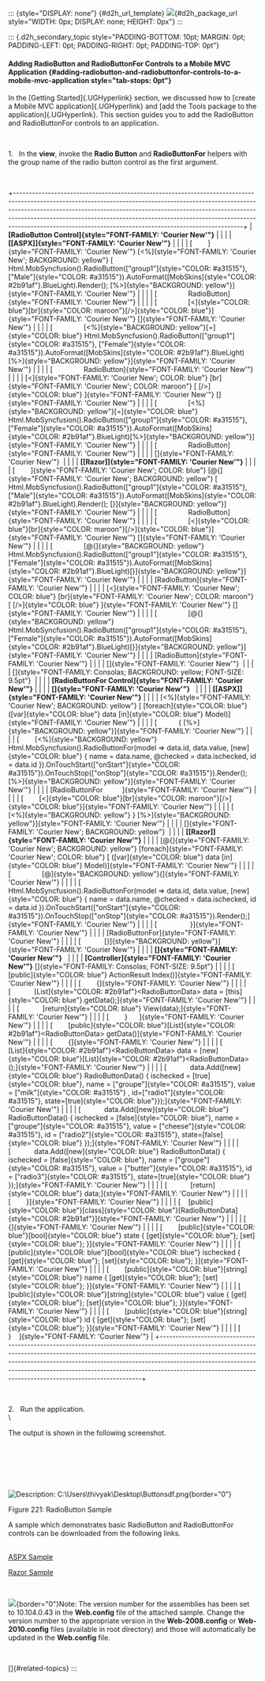 ::: {style="DISPLAY: none"}
[](ms-xhelp:///?Id=d2h_url_template){#d2h_url_template} ![](!package_url!){#d2h_package_url style="WIDTH: 0px; DISPLAY: none; HEIGHT: 0px"}
:::

::: {.d2h_secondary_topic style="PADDING-BOTTOM: 10pt; MARGIN: 0pt; PADDING-LEFT: 0pt; PADDING-RIGHT: 0pt; PADDING-TOP: 0pt"}
#### Adding RadioButton and RadioButtonFor Controls to a Mobile MVC Application {#adding-radiobutton-and-radiobuttonfor-controls-to-a-mobile-mvc-application style="tab-stops: 0pt"}

In the [Getting Started]{.UGHyperlink} section, we discussed how to [create a Mobile MVC application]{.UGHyperlink} and [add the Tools package to the application]{.UGHyperlink}. This section guides you to add the RadioButton and RadioButtonFor controls to an application.

 

1.   In the **view**, invoke the **Radio Button** and **RadioButtonFor** helpers with the group name of the radio button control as the first argument.

 

+------------------------------------------------------------------------------------------------------------------------------------------------------------------------------------------------------------------------------------------------------------------------------------------------------------------------------------------------------------------------------------------------+
| **[RadioButton Control]{style="FONT-FAMILY: 'Courier New'"}**                                                                                                                                                                                                                                                                                                                                  |
|                                                                                                                                                                                                                                                                                                                                                                                                |
| **[\[ASPX\]]{style="FONT-FAMILY: 'Courier New'"}**                                                                                                                                                                                                                                                                                                                                             |
|                                                                                                                                                                                                                                                                                                                                                                                                |
| [        ]{style="FONT-FAMILY: 'Courier New'"} [\<%]{style="FONT-FAMILY: 'Courier New'; BACKGROUND: yellow"} [ Html.MobSyncfusion().RadioButton([\"group1\"]{style="COLOR: #a31515"}, [\"Male\"]{style="COLOR: #a31515"}).AutoFormat([MobSkins]{style="COLOR: #2b91af"}.BlueLight).Render(); [%\>]{style="BACKGROUND: yellow"}]{style="FONT-FAMILY: 'Courier New'"}                            |
|                                                                                                                                                                                                                                                                                                                                                                                                |
| [                RadioButton]{style="FONT-FAMILY: 'Courier New'"}                                                                                                                                                                                                                                                                                                                              |
|                                                                                                                                                                                                                                                                                                                                                                                                |
| [                [\<]{style="COLOR: blue"}[br]{style="COLOR: maroon"}[/\>]{style="COLOR: blue"}]{style="FONT-FAMILY: 'Courier New'"} []{style="FONT-FAMILY: 'Courier New'"}                                                                                                                                                                                                                    |
|                                                                                                                                                                                                                                                                                                                                                                                                |
| [                [\<%]{style="BACKGROUND: yellow"}[=]{style="COLOR: blue"} Html.MobSyncfusion().RadioButton([\"group1\"]{style="COLOR: #a31515"}, [\"Female\"]{style="COLOR: #a31515"}).AutoFormat([MobSkins]{style="COLOR: #2b91af"}.BlueLight)[%\>]{style="BACKGROUND: yellow"}]{style="FONT-FAMILY: 'Courier New'"}                                                                         |
|                                                                                                                                                                                                                                                                                                                                                                                                |
| [                RadioButton]{style="FONT-FAMILY: 'Courier New'"}                                                                                                                                                                                                                                                                                                                              |
|                                                                                                                                                                                                                                                                                                                                                                                                |
| [\<]{style="FONT-FAMILY: 'Courier New'; COLOR: blue"} [br]{style="FONT-FAMILY: 'Courier New'; COLOR: maroon"} [ [/\>]{style="COLOR: blue"} ]{style="FONT-FAMILY: 'Courier New'"} []{style="FONT-FAMILY: 'Courier New'"}                                                                                                                                                                        |
|                                                                                                                                                                                                                                                                                                                                                                                                |
| [                [\<%]{style="BACKGROUND: yellow"}[=]{style="COLOR: blue"} Html.MobSyncfusion().RadioButton([\"group1\"]{style="COLOR: #a31515"}, [\"Female\"]{style="COLOR: #a31515"}).AutoFormat([MobSkins]{style="COLOR: #2b91af"}.BlueLight)[%\>]{style="BACKGROUND: yellow"}]{style="FONT-FAMILY: 'Courier New'"}                                                                         |
|                                                                                                                                                                                                                                                                                                                                                                                                |
| [                RadioButton]{style="FONT-FAMILY: 'Courier New'"}                                                                                                                                                                                                                                                                                                                              |
|                                                                                                                                                                                                                                                                                                                                                                                                |
| []{style="FONT-FAMILY: 'Courier New'"}                                                                                                                                                                                                                                                                                                                                                         |
|                                                                                                                                                                                                                                                                                                                                                                                                |
| **[\[Razor\]]{style="FONT-FAMILY: 'Courier New'"}**                                                                                                                                                                                                                                                                                                                                            |
|                                                                                                                                                                                                                                                                                                                                                                                                |
| [        ]{style="FONT-FAMILY: 'Courier New'; COLOR: blue"} [\@{]{style="FONT-FAMILY: 'Courier New'; BACKGROUND: yellow"} [ Html.MobSyncfusion().RadioButton([\"group1\"]{style="COLOR: #a31515"}, [\"Male\"]{style="COLOR: #a31515"}).AutoFormat([MobSkins]{style="COLOR: #2b91af"}.BlueLight).Render(); [}]{style="BACKGROUND: yellow"}]{style="FONT-FAMILY: 'Courier New'"}                 |
|                                                                                                                                                                                                                                                                                                                                                                                                |
| [                RadioButton]{style="FONT-FAMILY: 'Courier New'"}                                                                                                                                                                                                                                                                                                                              |
|                                                                                                                                                                                                                                                                                                                                                                                                |
| [                [\<]{style="COLOR: blue"}[br]{style="COLOR: maroon"}[/\>]{style="COLOR: blue"}]{style="FONT-FAMILY: 'Courier New'"} []{style="FONT-FAMILY: 'Courier New'"}                                                                                                                                                                                                                    |
|                                                                                                                                                                                                                                                                                                                                                                                                |
| [                [\@{]{style="BACKGROUND: yellow"} Html.MobSyncfusion().RadioButton([\"group1\"]{style="COLOR: #a31515"}, [\"Female\"]{style="COLOR: #a31515"}).AutoFormat([MobSkins]{style="COLOR: #2b91af"}.BlueLight)[}]{style="BACKGROUND: yellow"}]{style="FONT-FAMILY: 'Courier New'"}                                                                                                   |
|                                                                                                                                                                                                                                                                                                                                                                                                |
| [RadioButton]{style="FONT-FAMILY: 'Courier New'"}                                                                                                                                                                                                                                                                                                                                              |
|                                                                                                                                                                                                                                                                                                                                                                                                |
| [\<]{style="FONT-FAMILY: 'Courier New'; COLOR: blue"} [br]{style="FONT-FAMILY: 'Courier New'; COLOR: maroon"} [ [/\>]{style="COLOR: blue"} ]{style="FONT-FAMILY: 'Courier New'"} []{style="FONT-FAMILY: 'Courier New'"}                                                                                                                                                                        |
|                                                                                                                                                                                                                                                                                                                                                                                                |
| [                [\@{]{style="BACKGROUND: yellow"} Html.MobSyncfusion().RadioButton([\"group1\"]{style="COLOR: #a31515"}, [\"Female\"]{style="COLOR: #a31515"}).AutoFormat([MobSkins]{style="COLOR: #2b91af"}.BlueLight)[}]{style="BACKGROUND: yellow"}]{style="FONT-FAMILY: 'Courier New'"}                                                                                                   |
|                                                                                                                                                                                                                                                                                                                                                                                                |
| [RadioButton]{style="FONT-FAMILY: 'Courier New'"}                                                                                                                                                                                                                                                                                                                                              |
|                                                                                                                                                                                                                                                                                                                                                                                                |
| []{style="FONT-FAMILY: 'Courier New'"}                                                                                                                                                                                                                                                                                                                                                         |
|                                                                                                                                                                                                                                                                                                                                                                                                |
| []{style="FONT-FAMILY: Consolas; BACKGROUND: yellow; FONT-SIZE: 9.5pt"}                                                                                                                                                                                                                                                                                                                        |
|                                                                                                                                                                                                                                                                                                                                                                                                |
| **[RadioButtonFor Control]{style="FONT-FAMILY: 'Courier New'"}**                                                                                                                                                                                                                                                                                                                               |
|                                                                                                                                                                                                                                                                                                                                                                                                |
| **[]{style="FONT-FAMILY: 'Courier New'"}**                                                                                                                                                                                                                                                                                                                                                     |
|                                                                                                                                                                                                                                                                                                                                                                                                |
| **[\[ASPX\]]{style="FONT-FAMILY: 'Courier New'"}**                                                                                                                                                                                                                                                                                                                                             |
|                                                                                                                                                                                                                                                                                                                                                                                                |
| [\<%]{style="FONT-FAMILY: 'Courier New'; BACKGROUND: yellow"} [ [foreach]{style="COLOR: blue"} ([var]{style="COLOR: blue"} data [in]{style="COLOR: blue"} Model)]{style="FONT-FAMILY: 'Courier New'"}                                                                                                                                                                                          |
|                                                                                                                                                                                                                                                                                                                                                                                                |
| [           { [%\>]{style="BACKGROUND: yellow"}]{style="FONT-FAMILY: 'Courier New'"}                                                                                                                                                                                                                                                                                                           |
|                                                                                                                                                                                                                                                                                                                                                                                                |
| [        [\<%]{style="BACKGROUND: yellow"} Html.MobSyncfusion().RadioButtonFor(model =\> data.id, data.value, [new]{style="COLOR: blue"} { name = data.name, \@checked = data.ischecked, id = data.id }).OnTouchStart([\"onStart\"]{style="COLOR: #a31515"}).OnTouchStop([\"onStop\"]{style="COLOR: #a31515"}).Render();[%\>]{style="BACKGROUND: yellow"}]{style="FONT-FAMILY: 'Courier New'"} |
|                                                                                                                                                                                                                                                                                                                                                                                                |
| [RadioButtonFor          ]{style="FONT-FAMILY: 'Courier New'"}                                                                                                                                                                                                                                                                                                                                 |
|                                                                                                                                                                                                                                                                                                                                                                                                |
| [        [\<]{style="COLOR: blue"}[br]{style="COLOR: maroon"}[/\>]{style="COLOR: blue"}]{style="FONT-FAMILY: 'Courier New'"}                                                                                                                                                                                                                                                                   |
|                                                                                                                                                                                                                                                                                                                                                                                                |
| [        [\<%]{style="BACKGROUND: yellow"} } [%\>]{style="BACKGROUND: yellow"}]{style="FONT-FAMILY: 'Courier New'"}                                                                                                                                                                                                                                                                            |
|                                                                                                                                                                                                                                                                                                                                                                                                |
| []{style="FONT-FAMILY: 'Courier New'; BACKGROUND: yellow"}                                                                                                                                                                                                                                                                                                                                     |
|                                                                                                                                                                                                                                                                                                                                                                                                |
| **[\[Razor\]]{style="FONT-FAMILY: 'Courier New'"}**                                                                                                                                                                                                                                                                                                                                            |
|                                                                                                                                                                                                                                                                                                                                                                                                |
| [\@{]{style="FONT-FAMILY: 'Courier New'; BACKGROUND: yellow"} [foreach]{style="FONT-FAMILY: 'Courier New'; COLOR: blue"} [ ([var]{style="COLOR: blue"} data [in]{style="COLOR: blue"} Model)]{style="FONT-FAMILY: 'Courier New'"}                                                                                                                                                              |
|                                                                                                                                                                                                                                                                                                                                                                                                |
| [                [@]{style="BACKGROUND: yellow"}{]{style="FONT-FAMILY: 'Courier New'"}                                                                                                                                                                                                                                                                                                         |
|                                                                                                                                                                                                                                                                                                                                                                                                |
| [                     Html.MobSyncfusion().RadioButtonFor(model =\> data.id, data.value, [new]{style="COLOR: blue"} { name = data.name, \@checked = data.ischecked, id = data.id }).OnTouchStart([\"onStart\"]{style="COLOR: #a31515"}).OnTouchStop([\"onStop\"]{style="COLOR: #a31515"}).Render();]{style="FONT-FAMILY: 'Courier New'"}                                                       |
|                                                                                                                                                                                                                                                                                                                                                                                                |
| [                 }]{style="FONT-FAMILY: 'Courier New'"}                                                                                                                                                                                                                                                                                                                                       |
|                                                                                                                                                                                                                                                                                                                                                                                                |
| [RadioButtonFor]{style="FONT-FAMILY: 'Courier New'"}                                                                                                                                                                                                                                                                                                                                           |
|                                                                                                                                                                                                                                                                                                                                                                                                |
| [            [}]{style="BACKGROUND: yellow"}]{style="FONT-FAMILY: 'Courier New'"}                                                                                                                                                                                                                                                                                                              |
|                                                                                                                                                                                                                                                                                                                                                                                                |
| **[]{style="FONT-FAMILY: 'Courier New'"}**                                                                                                                                                                                                                                                                                                                                                     |
|                                                                                                                                                                                                                                                                                                                                                                                                |
| **[Controller]{style="FONT-FAMILY: 'Courier New'"}** []{style="FONT-FAMILY: Consolas; FONT-SIZE: 9.5pt"}                                                                                                                                                                                                                                                                                       |
|                                                                                                                                                                                                                                                                                                                                                                                                |
| [        [public]{style="COLOR: blue"} ActionResult Index()]{style="FONT-FAMILY: 'Courier New'"}                                                                                                                                                                                                                                                                                               |
|                                                                                                                                                                                                                                                                                                                                                                                                |
| [        {]{style="FONT-FAMILY: 'Courier New'"}                                                                                                                                                                                                                                                                                                                                                |
|                                                                                                                                                                                                                                                                                                                                                                                                |
| [            [List]{style="COLOR: #2b91af"}\<RadioButtonData\> data = [this]{style="COLOR: blue"}.getData();]{style="FONT-FAMILY: 'Courier New'"}                                                                                                                                                                                                                                              |
|                                                                                                                                                                                                                                                                                                                                                                                                |
| [            [return]{style="COLOR: blue"} View(data);]{style="FONT-FAMILY: 'Courier New'"}                                                                                                                                                                                                                                                                                                    |
|                                                                                                                                                                                                                                                                                                                                                                                                |
| [        }      ]{style="FONT-FAMILY: 'Courier New'"}                                                                                                                                                                                                                                                                                                                                          |
|                                                                                                                                                                                                                                                                                                                                                                                                |
| [        [public]{style="COLOR: blue"}[List]{style="COLOR: #2b91af"}\<RadioButtonData\> getData()]{style="FONT-FAMILY: 'Courier New'"}                                                                                                                                                                                                                                                         |
|                                                                                                                                                                                                                                                                                                                                                                                                |
| [        {]{style="FONT-FAMILY: 'Courier New'"}                                                                                                                                                                                                                                                                                                                                                |
|                                                                                                                                                                                                                                                                                                                                                                                                |
| [            [List]{style="COLOR: #2b91af"}\<RadioButtonData\> data = [new]{style="COLOR: blue"}[List]{style="COLOR: #2b91af"}\<RadioButtonData\>();]{style="FONT-FAMILY: 'Courier New'"}                                                                                                                                                                                                      |
|                                                                                                                                                                                                                                                                                                                                                                                                |
| [            data.Add([new]{style="COLOR: blue"} RadioButtonData() { ischecked = [true]{style="COLOR: blue"}, name = [\"groupe\"]{style="COLOR: #a31515"}, value = [\"milk\"]{style="COLOR: #a31515"} , id=[\"radio1\"]{style="COLOR: #a31515"}, state=[true]{style="COLOR: blue"}});]{style="FONT-FAMILY: 'Courier New'"}                                                                     |
|                                                                                                                                                                                                                                                                                                                                                                                                |
| [            data.Add([new]{style="COLOR: blue"} RadioButtonData() { ischecked = [false]{style="COLOR: blue"}, name = [\"groupe\"]{style="COLOR: #a31515"}, value = [\"cheese\"]{style="COLOR: #a31515"}, id = [\"radio2\"]{style="COLOR: #a31515"}, state=[false]{style="COLOR: blue"} });]{style="FONT-FAMILY: 'Courier New'"}                                                               |
|                                                                                                                                                                                                                                                                                                                                                                                                |
| [            data.Add([new]{style="COLOR: blue"} RadioButtonData() { ischecked = [false]{style="COLOR: blue"}, name = [\"groupe\"]{style="COLOR: #a31515"}, value = [\"butter\"]{style="COLOR: #a31515"}, id = [\"radio3\"]{style="COLOR: #a31515"}, state=[true]{style="COLOR: blue"} });]{style="FONT-FAMILY: 'Courier New'"}                                                                |
|                                                                                                                                                                                                                                                                                                                                                                                                |
| [            [return]{style="COLOR: blue"} data;]{style="FONT-FAMILY: 'Courier New'"}                                                                                                                                                                                                                                                                                                          |
|                                                                                                                                                                                                                                                                                                                                                                                                |
| [        }]{style="FONT-FAMILY: 'Courier New'"}                                                                                                                                                                                                                                                                                                                                                |
|                                                                                                                                                                                                                                                                                                                                                                                                |
| [    [public]{style="COLOR: blue"}[class]{style="COLOR: blue"}[RadioButtonData]{style="COLOR: #2b91af"}]{style="FONT-FAMILY: 'Courier New'"}                                                                                                                                                                                                                                                   |
|                                                                                                                                                                                                                                                                                                                                                                                                |
| [    {]{style="FONT-FAMILY: 'Courier New'"}                                                                                                                                                                                                                                                                                                                                                    |
|                                                                                                                                                                                                                                                                                                                                                                                                |
| [        [public]{style="COLOR: blue"}[bool]{style="COLOR: blue"} state { [get]{style="COLOR: blue"}; [set]{style="COLOR: blue"}; }]{style="FONT-FAMILY: 'Courier New'"}                                                                                                                                                                                                                       |
|                                                                                                                                                                                                                                                                                                                                                                                                |
| [        [public]{style="COLOR: blue"}[bool]{style="COLOR: blue"} ischecked { [get]{style="COLOR: blue"}; [set]{style="COLOR: blue"}; }]{style="FONT-FAMILY: 'Courier New'"}                                                                                                                                                                                                                   |
|                                                                                                                                                                                                                                                                                                                                                                                                |
| [        [public]{style="COLOR: blue"}[string]{style="COLOR: blue"} name { [get]{style="COLOR: blue"}; [set]{style="COLOR: blue"}; }]{style="FONT-FAMILY: 'Courier New'"}                                                                                                                                                                                                                      |
|                                                                                                                                                                                                                                                                                                                                                                                                |
| [        [public]{style="COLOR: blue"}[string]{style="COLOR: blue"} value { [get]{style="COLOR: blue"}; [set]{style="COLOR: blue"}; }]{style="FONT-FAMILY: 'Courier New'"}                                                                                                                                                                                                                     |
|                                                                                                                                                                                                                                                                                                                                                                                                |
| [        [public]{style="COLOR: blue"}[string]{style="COLOR: blue"} id { [get]{style="COLOR: blue"}; [set]{style="COLOR: blue"}; }]{style="FONT-FAMILY: 'Courier New'"}                                                                                                                                                                                                                        |
|                                                                                                                                                                                                                                                                                                                                                                                                |
| [    }    ]{style="FONT-FAMILY: 'Courier New'"}                                                                                                                                                                                                                                                                                                                                                |
+------------------------------------------------------------------------------------------------------------------------------------------------------------------------------------------------------------------------------------------------------------------------------------------------------------------------------------------------------------------------------------------------+

 

2.   Run the application.\
\

The output is shown in the following screenshot.

 

 

 

![Description: C:\\Users\\thivyak\\Desktop\\Buttonsdf.png](ImagesExt/image103_87.png){border="0"}

Figure 221: RadioButton Sample

A sample which demonstrates basic RadioButton and RadioButtonFor controls can be downloaded from the following links.

\
[ASPX Sample](../../../../../../../thivyak/Desktop/RadioButton%20&%20RadioButtonFor%20-%20ASPX.zip)

[Razor Sample](../../../../../../../thivyak/Desktop/RadioButton%20&%20RadioButtonFor%20-%20Razor)

 

![](ImagesExt/image103_4.jpg){border="0"}Note: The version number for the assemblies has been set to 10.104.0.43 in the **Web.config** file of the attached sample. Change the version number to the appropriate version in the **Web-2008.config** or **Web-2010.config** files (available in root directory) and those will automatically be updated in the **Web.config** file.

 

[]{#related-topics}
:::

